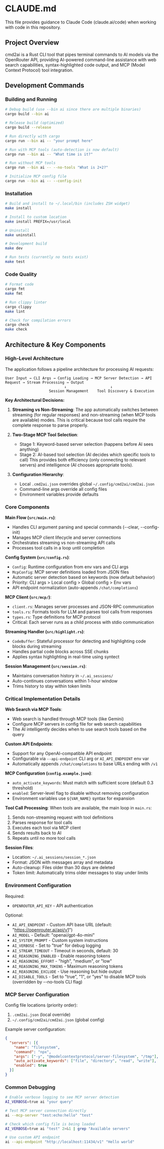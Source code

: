 # CLAUDE.md

This file provides guidance to Claude Code (claude.ai/code) when working with code in this repository.

## Project Overview

cmd2ai is a Rust CLI tool that pipes terminal commands to AI models via the OpenRouter API, providing AI-powered command-line assistance with web search capabilities, syntax-highlighted code output, and MCP (Model Context Protocol) tool integration.

## Development Commands

### Building and Running
```bash
# Debug build (use --bin ai since there are multiple binaries)
cargo build --bin ai

# Release build (optimized)
cargo build --release

# Run directly with cargo
cargo run --bin ai -- "your prompt here"

# Run with MCP tools (auto-detection is now default)
cargo run --bin ai -- "What time is it?"

# Run without MCP tools
cargo run --bin ai -- --no-tools "What is 2+2?"

# Initialize MCP config file
cargo run --bin ai -- --config-init
```

### Installation
```bash
# Build and install to ~/.local/bin (includes ZSH widget)
make install

# Install to custom location
make install PREFIX=/usr/local

# Uninstall
make uninstall

# Development build
make dev

# Run tests (currently no tests exist)
make test
```

### Code Quality
```bash
# Format code
cargo fmt
make fmt

# Run clippy linter
cargo clippy
make lint

# Check for compilation errors
cargo check
make check
```

## Architecture & Key Components

### High-Level Architecture

The application follows a pipeline architecture for processing AI requests:

```
User Input → CLI Args → Config Loading → MCP Server Detection → API Request → Stream Processing → Output
                           ↓                    ↓
                    Session Management    Tool Discovery & Execution
```

**Key Architectural Decisions:**

1. **Streaming vs Non-Streaming**: The app automatically switches between streaming (for regular responses) and non-streaming (when MCP tools are available) modes. This is critical because tool calls require the complete response to parse properly.

2. **Two-Stage MCP Tool Selection**:
   - Stage 1: Keyword-based server selection (happens before AI sees anything)
   - Stage 2: AI-based tool selection (AI decides which specific tools to call)
   This provides both efficiency (only connecting to relevant servers) and intelligence (AI chooses appropriate tools).

3. **Configuration Hierarchy**: 
   - Local `.cmd2ai.json` overrides global `~/.config/cmd2ai/cmd2ai.json`
   - Command-line args override all config files
   - Environment variables provide defaults

### Core Components

**Main Flow (`src/main.rs`)**:
- Handles CLI argument parsing and special commands (--clear, --config-init)
- Manages MCP client lifecycle and server connections
- Orchestrates streaming vs non-streaming API calls
- Processes tool calls in a loop until completion

**Config System (`src/config.rs`)**:
- `Config`: Runtime configuration from env vars and CLI args
- `McpConfig`: MCP server definitions loaded from JSON files
- Automatic server detection based on keywords (now default behavior)
- Priority: CLI args > Local config > Global config > Env vars
- API endpoint normalization (auto-appends `/chat/completions`)

**MCP Client (`src/mcp/`)**:
- `client.rs`: Manages server processes and JSON-RPC communication
- `tools.rs`: Formats tools for LLM and parses tool calls from responses
- `types.rs`: Type definitions for MCP protocol
- Critical: Each server runs as a child process with stdio communication

**Streaming Handler (`src/highlight.rs`)**:
- `CodeBuffer`: Stateful processor for detecting and highlighting code blocks during streaming
- Handles partial code blocks across SSE chunks
- Applies syntax highlighting in real-time using syntect

**Session Management (`src/session.rs`)**:
- Maintains conversation history in `~/.ai_sessions/`
- Auto-continues conversations within 1-hour window
- Trims history to stay within token limits

### Critical Implementation Details

**Web Search via MCP Tools**:
- Web search is handled through MCP tools (like Gemini)
- Configure MCP servers in config file for web search capabilities
- The AI intelligently decides when to use search tools based on the query

**Custom API Endpoints**:
- Support for any OpenAI-compatible API endpoint
- Configurable via `--api-endpoint` CLI arg or `AI_API_ENDPOINT` env var
- Automatically appends `/chat/completions` to base URLs ending with `/v1`

**MCP Configuration (`config.example.json`)**:
- `auto_activate_keywords`: Must match with sufficient score (default 0.3 threshold)
- `enabled`: Server-level flag to disable without removing configuration
- Environment variables use `${VAR_NAME}` syntax for expansion

**Tool Call Processing**:
When tools are available, the main loop in `main.rs`:
1. Sends non-streaming request with tool definitions
2. Parses response for tool calls
3. Executes each tool via MCP client
4. Sends results back to AI
5. Repeats until no more tool calls

**Session Files**:
- Location: `~/.ai_sessions/session_*.json`
- Format: JSON with messages array and metadata
- Auto-cleanup: Files older than 30 days are deleted
- Token limit: Automatically trims older messages to stay under limits

### Environment Configuration

Required:
- `OPENROUTER_API_KEY` - API authentication

Optional:
- `AI_API_ENDPOINT` - Custom API base URL (default: "https://openrouter.ai/api/v1")
- `AI_MODEL` - Default: "openai/gpt-4o-mini"
- `AI_SYSTEM_PROMPT` - Custom system instructions  
- `AI_VERBOSE` - Set to "true" for debug logging
- `AI_STREAM_TIMEOUT` - Timeout in seconds, default: 30
- `AI_REASONING_ENABLED` - Enable reasoning tokens
- `AI_REASONING_EFFORT` - "high", "medium", or "low"
- `AI_REASONING_MAX_TOKENS` - Maximum reasoning tokens
- `AI_REASONING_EXCLUDE` - Use reasoning but hide output
- `AI_DISABLE_TOOLS` - Set to "true", "1", or "yes" to disable MCP tools (overridden by --no-tools CLI flag)

### MCP Server Configuration

Config file locations (priority order):
1. `.cmd2ai.json` (local override)
2. `~/.config/cmd2ai/cmd2ai.json` (global config)

Example server configuration:
```json
{
  "servers": [{
    "name": "filesystem",
    "command": "npx",
    "args": ["-y", "@modelcontextprotocol/server-filesystem", "/tmp"],
    "auto_activate_keywords": ["file", "directory", "read", "write"],
    "enabled": true
  }]
}
```

### Common Debugging

```bash
# Enable verbose logging to see MCP server detection
AI_VERBOSE=true ai "your query"

# Test MCP server connection directly
ai --mcp-server "test:echo:hello" "test"

# Check which config file is being loaded
AI_VERBOSE=true ai "test" 2>&1 | grep "Available servers"

# Use custom API endpoint
ai --api-endpoint "http://localhost:11434/v1" "Hello world"
```